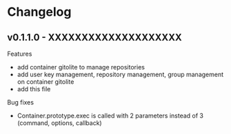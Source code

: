 Changelog
=========

## v0.1.1.0 - XXXXXXXXXXXXXXXXXXXX

Features

* add container gitolite to manage repositories
* add user key management, repository management, group management on container gitolite
* add this file

Bug fixes

* Container.prototype.exec is called with 2 parameters instead of 3 (command, options, callback)

